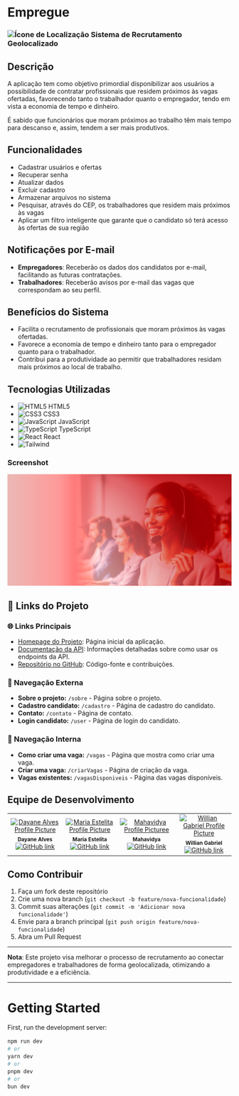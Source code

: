# Empregue

### ![Ícone de Localização](https://img.icons8.com/ios-filled/20/FF0000/marker.png) Sistema de Recrutamento Geolocalizado

## Descrição

A aplicação tem como objetivo primordial disponibilizar aos usuários a possibilidade de contratar profissionais que residem próximos às vagas ofertadas, favorecendo tanto o trabalhador quanto o empregador, tendo em vista a economia de tempo e dinheiro.

É sabido que funcionários que moram próximos ao trabalho têm mais tempo para descanso e, assim, tendem a ser mais produtivos.

## Funcionalidades

- Cadastrar usuários e ofertas
- Recuperar senha
- Atualizar dados
- Excluir cadastro
- Armazenar arquivos no sistema
- Pesquisar, através do CEP, os trabalhadores que residem mais próximos às vagas
- Aplicar um filtro inteligente que garante que o candidato só terá acesso às ofertas de sua região

## Notificações por E-mail

- **Empregadores**: Receberão os dados dos candidatos por e-mail, facilitando as futuras contratações.
- **Trabalhadores**: Receberão avisos por e-mail das vagas que correspondam ao seu perfil.

## Benefícios do Sistema

- Facilita o recrutamento de profissionais que moram próximos às vagas ofertadas.
- Favorece a economia de tempo e dinheiro tanto para o empregador quanto para o trabalhador.
- Contribui para a produtividade ao permitir que trabalhadores residam mais próximos ao local de trabalho.

## Tecnologias Utilizadas

- ![HTML5](https://img.icons8.com/color/20/000000/html-5.png) HTML5
- ![CSS3](https://img.icons8.com/color/20/000000/css3.png) CSS3
- ![JavaScript](https://img.icons8.com/color/20/000000/javascript.png) JavaScript
- ![TypeScript](https://img.icons8.com/color/20/000000/typescript.png) TypeScript
- ![React](https://img.icons8.com/color/20/000000/react-native.png) React
- ![Tailwind](https://img.shields.io/badge/Tailwind_CSS-38B2AC?style=flat&logo=tailwind-css&logoColor=white)
  
### Screenshot

![Descrição da Imagem](public/imagens/home.png)

## 🔗 Links do Projeto

### 🌐 Links Principais
- [Homepage do Projeto](http://localhost:3000): Página inicial da aplicação.
- [Documentação da API](https://viacep.com.br/): Informações detalhadas sobre como usar os endpoints da API.
- [Repositório no GitHub](https://github.com/softexrecifepe/PI-RE9-TURMA-09-EQUIPE-05/tree/develop): Código-fonte e contribuições.

### 🧭 Navegação Externa
- **Sobre o projeto:** `/sobre` - Página sobre o projeto.
- **Cadastro candidato:** `/cadastro` - Página de cadastro do candidato.
- **Contato:** `/contato` - Página de contato.
- **Login candidato:** `/user` - Página de login do candidato.

### 🧭 Navegação Interna
- **Como criar uma vaga:** `/vagas` - Página que mostra como criar uma vaga.
- **Criar uma vaga:** `/criarVagas` - Página de criação da vaga.
- **Vagas existentes:** `/vagasDisponiveis` - Página das vagas disponíveis.

## Equipe de Desenvolvimento
<table align="center">
  <tr>
    <td align="center">
      <a href="https://avatars.githubusercontent.com/u/160778587?v=4">
        <img src="https://avatars.githubusercontent.com/u/160778587?v=4" width="100" alt="Dayane Alves Profile Picture">
      </a>
      <br>
      <sub><b>Dayane Alves</b></sub>
      <br>
      <a href="https://github.com/devalvesff00ff">
        <img src="https://img.shields.io/badge/GitHub-100000?style=for-the-badge&logo=github&logoColor=white" alt="GitHub link">
      </a>
    </td>
    <td align="center">
      <a href="https://avatars.githubusercontent.com/u/134112848?v=4">
        <img src="https://avatars.githubusercontent.com/u/134112848?v=4" width="100" alt="Maria Estelita Profile Picture">
      </a>
      <br>
      <sub><b>Maria Estelita</b></sub>
      <br>
      <a href="https://github.com/Estelita25">
        <img src="https://img.shields.io/badge/GitHub-100000?style=for-the-badge&logo=github&logoColor=white" alt="GitHub link">
      </a>
    </td>
    <td align="center">
      <a href="https://avatars.githubusercontent.com/u/104791133?v=4">
        <img src="https://avatars.githubusercontent.com/u/104791133?v=4" width="100" alt="Mahavidya Profile Picturee">
      </a>
      <br>
      <sub><b>Mahavidya</b></sub>
      <br>
      <a href="https://github.com/VidyaDesign">
        <img src="https://img.shields.io/badge/GitHub-100000?style=for-the-badge&logo=github&logoColor=white" alt="GitHub link">
      </a>
    </td>
     <td align="center">
      <a href="https://avatars.githubusercontent.com/u/102621293?v=4">
        <img src="https://avatars.githubusercontent.com/u/102621293?v=4" width="100" alt="Willian Gabriel Profile Picture">
      </a>
      <br>
      <sub><b>Willian Gabriel</b></sub>
      <br>
      <a href="https://github.com/williangabriell">
        <img src="https://img.shields.io/badge/GitHub-100000?style=for-the-badge&logo=github&logoColor=white" alt="GitHub link">
      </a>
    </td>
  </tr>
</table>





## Como Contribuir

1. Faça um fork deste repositório
2. Crie uma nova branch (`git checkout -b feature/nova-funcionalidade`)
3. Commit suas alterações (`git commit -m 'Adicionar nova funcionalidade'`)
4. Envie para a branch principal (`git push origin feature/nova-funcionalidade`)
5. Abra um Pull Request

---

**Nota**: Este projeto visa melhorar o processo de recrutamento ao conectar empregadores e trabalhadores de forma geolocalizada, otimizando a produtividade e a eficiência.

---

# Getting Started

First, run the development server:

```bash
npm run dev
# or
yarn dev
# or
pnpm dev
# or
bun dev

